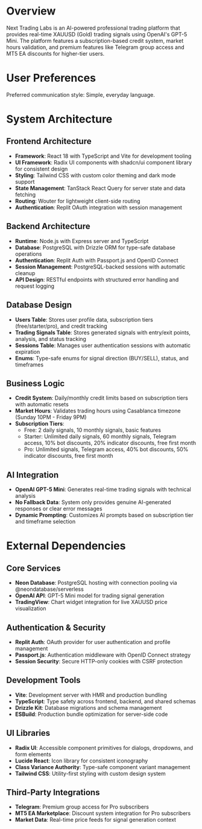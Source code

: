 # Overview

Next Trading Labs is an AI-powered professional trading platform that provides real-time XAUUSD (Gold) trading signals using OpenAI's GPT-5 Mini. The platform features a subscription-based credit system, market hours validation, and premium features like Telegram group access and MT5 EA discounts for higher-tier users.

# User Preferences

Preferred communication style: Simple, everyday language.

# System Architecture

## Frontend Architecture
- **Framework**: React 18 with TypeScript and Vite for development tooling
- **UI Framework**: Radix UI components with shadcn/ui component library for consistent design
- **Styling**: Tailwind CSS with custom color theming and dark mode support
- **State Management**: TanStack React Query for server state and data fetching
- **Routing**: Wouter for lightweight client-side routing
- **Authentication**: Replit OAuth integration with session management

## Backend Architecture
- **Runtime**: Node.js with Express server and TypeScript
- **Database**: PostgreSQL with Drizzle ORM for type-safe database operations
- **Authentication**: Replit Auth with Passport.js and OpenID Connect
- **Session Management**: PostgreSQL-backed sessions with automatic cleanup
- **API Design**: RESTful endpoints with structured error handling and request logging

## Database Design
- **Users Table**: Stores user profile data, subscription tiers (free/starter/pro), and credit tracking
- **Trading Signals Table**: Stores generated signals with entry/exit points, analysis, and status tracking
- **Sessions Table**: Manages user authentication sessions with automatic expiration
- **Enums**: Type-safe enums for signal direction (BUY/SELL), status, and timeframes

## Business Logic
- **Credit System**: Daily/monthly credit limits based on subscription tiers with automatic resets
- **Market Hours**: Validates trading hours using Casablanca timezone (Sunday 10PM - Friday 9PM)
- **Subscription Tiers**:
  - Free: 2 daily signals, 10 monthly signals, basic features
  - Starter: Unlimited daily signals, 60 monthly signals, Telegram access, 10% bot discounts, 20% indicator discounts, free first month
  - Pro: Unlimited signals, Telegram access, 40% bot discounts, 50% indicator discounts, free first month

## AI Integration
- **OpenAI GPT-5 Mini**: Generates real-time trading signals with technical analysis
- **No Fallback Data**: System only provides genuine AI-generated responses or clear error messages
- **Dynamic Prompting**: Customizes AI prompts based on subscription tier and timeframe selection

# External Dependencies

## Core Services
- **Neon Database**: PostgreSQL hosting with connection pooling via @neondatabase/serverless
- **OpenAI API**: GPT-5 Mini model for trading signal generation
- **TradingView**: Chart widget integration for live XAUUSD price visualization

## Authentication & Security
- **Replit Auth**: OAuth provider for user authentication and profile management
- **Passport.js**: Authentication middleware with OpenID Connect strategy
- **Session Security**: Secure HTTP-only cookies with CSRF protection

## Development Tools
- **Vite**: Development server with HMR and production bundling
- **TypeScript**: Type safety across frontend, backend, and shared schemas
- **Drizzle Kit**: Database migrations and schema management
- **ESBuild**: Production bundle optimization for server-side code

## UI Libraries
- **Radix UI**: Accessible component primitives for dialogs, dropdowns, and form elements
- **Lucide React**: Icon library for consistent iconography
- **Class Variance Authority**: Type-safe component variant management
- **Tailwind CSS**: Utility-first styling with custom design system

## Third-Party Integrations
- **Telegram**: Premium group access for Pro subscribers
- **MT5 EA Marketplace**: Discount system integration for Pro subscribers
- **Market Data**: Real-time price feeds for signal generation context